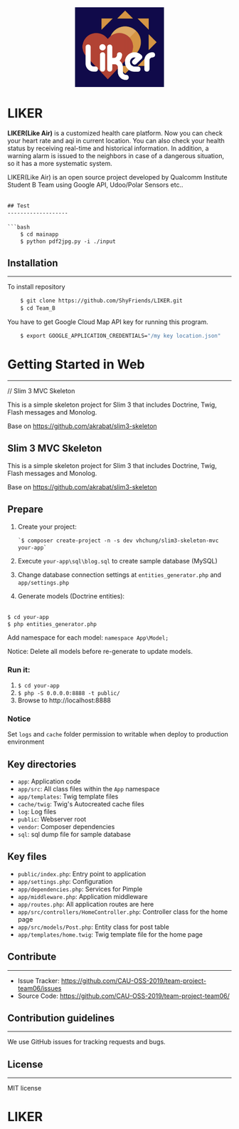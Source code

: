 
<div>
<center>
<img width='200' src="https://github.com/ShyFriends/LIKER/blob/master/public/img/real_logo.jpg">
</center>
</div>

# LIKER

**LIKER(Like Air)** is a customized health care platform. Now you can check your heart rate and aqi in current location. You can also check your health status by receiving real-time and historical information. In addition, a warning alarm is issued to the neighbors in case of a dangerous situation, so it has a more systematic system.

LIKER(Like Air) is an open source project developed by Qualcomm Institute Student B Team using Google API, Udoo/Polar Sensors etc..


```

## Test
-------------------

```bash
    $ cd mainapp
    $ python pdf2jpg.py -i ./input
```

## Installation
---------------
To install repository
```bash
    $ git clone https://github.com/ShyFriends/LIKER.git
    $ cd Team_B
```
You have to get Google Cloud Map API key for running this program.
```bash
    $ export GOOGLE_APPLICATION_CREDENTIALS="/my key location.json"
```

# Getting Started in Web
------------------------------

// Slim 3 MVC Skeleton

This is a simple skeleton project for Slim 3 that includes Doctrine, Twig, Flash messages and Monolog.

Base on https://github.com/akrabat/slim3-skeleton

## Slim 3 MVC Skeleton

This is a simple skeleton project for Slim 3 that includes Doctrine, Twig, Flash messages and Monolog.

Base on https://github.com/akrabat/slim3-skeleton

## Prepare

1. Create your project:

       `$ composer create-project -n -s dev vhchung/slim3-skeleton-mvc your-app`

1. Execute `your-app\sql\blog.sql` to create sample database (MySQL)
2. Change database connection settings at `entities_generator.php` and `app/settings.php`
3. Generate models (Doctrine entities):

```

$ cd your-app
$ php entities_generator.php

```

 Add namespace for each model: `namespace App\Model;`

 Notice: Delete all models before re-generate to update models.

### Run it:

1. `$ cd your-app`
2. `$ php -S 0.0.0.0:8888 -t public/`
3. Browse to http://localhost:8888

### Notice

Set `logs` and `cache` folder permission to writable when deploy to production environment

## Key directories

* `app`: Application code
* `app/src`: All class files within the `App` namespace
* `app/templates`: Twig template files
* `cache/twig`: Twig's Autocreated cache files
* `log`: Log files
* `public`: Webserver root
* `vendor`: Composer dependencies
* `sql`: sql dump file for sample database

## Key files

* `public/index.php`: Entry point to application
* `app/settings.php`: Configuration
* `app/dependencies.php`: Services for Pimple
* `app/middleware.php`: Application middleware
* `app/routes.php`: All application routes are here
* `app/src/controllers/HomeController.php`: Controller class for the home page
* `app/src/models/Post.php`: Entity class for post table
* `app/templates/home.twig`: Twig template file for the home page

## Contribute
----------------
* Issue Tracker: https://github.com/CAU-OSS-2019/team-project-team06/issues
* Source Code: https://github.com/CAU-OSS-2019/team-project-team06/

## Contribution guidelines
-----------------------
We use GitHub issues for tracking requests and bugs.

## License
------------------------
MIT license

# LIKER
